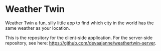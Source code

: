 # Weather Twin

Weather Twin a fun, silly little app to find which city in the world has the same weather as your location.

This is the repository for the client-side application. For the server-side repository, see here: https://github.com/devaajanne/weathertwin-server.